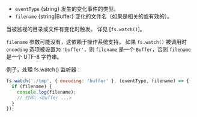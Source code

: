 <!-- YAML
added: v0.5.8
-->

* `eventType` {string} 发生的变化事件的类型。
* `filename` {string|Buffer} 变化的文件名（如果是相关的或有效的）。

当被监视的目录或文件有变化时触发。
详见 [`fs.watch()`]。

`filename` 参数可能没有，这依赖于操作系统支持。
如果 `fs.watch()` 被调用时 `encoding` 选项被设置为 `'buffer'`，则 `filename` 是一个 `Buffer`，否则 `filename` 是一个 UTF-8 字符串。

例子，处理 fs.watch() 监听器：

```js
fs.watch('./tmp', { encoding: 'buffer' }, (eventType, filename) => {
  if (filename) {
    console.log(filename);
    // 打印: <Buffer ...>
  }
});
```


